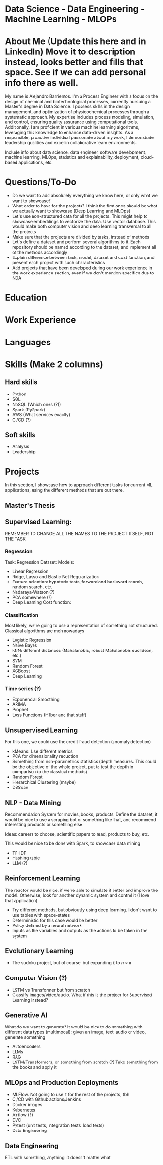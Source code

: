 # Data Science - Data Engineering - Machine Learning - MLOPs

# About Me (Update this here and in LinkedIn) Move it to description instead, looks better and fills that space. See if we can add personal info there as well.

My name is Alejandro Barrientos. I'm a Process Engineer with a focus on the design of chemical and biotechnological processes, currently pursuing a Master's degree in Data Science. I possess skills in the design, management, and optimization of physicochemical processes through a systematic approach. My expertise includes process modeling, simulation, and control, ensuring quality assurance using computational tools. Additionally, I am proficient in various machine learning algorithms, leveraging this knowledge to enhance data-driven insights. As a responsible, proactive individual passionate about my work, I demonstrate leadership qualities and excel in collaborative team environments.

Include info about data science, data engineer, software development, machine learning, MLOps, statistics and explainability, deployment, cloud-based applications, etc.

# Questions/To-Do

- Do we want to add absolutely everything we know here, or only what we want to showcase?
- What order to have for the projects? I think the first ones should be what we actually want to showcase (Deep Learning and MLOps)
- Let's use non-structured data for all the projects. This might help to showcase embeddings to vectorize the data. Use vector database. This would make both computer vision and deep learning transversal to all the projects
- Make sure that the projects are divided by tasks, instead of methods
- Let's define a dataset and perform several algorithms to it. Each repository should be named according to the dataset, and implement all of the methods accordingly
- Explain difference between task, model, dataset and cost function, and present each project with such characteristics
- Add projects that have been developed during our work experience in the work experience section, even if we don't mention specifics due to NDA

# Education

# Work Experience

# Languages

# Skills (Make 2 columns)
## Hard skills
- Python
- SQL
- NoSQL (Which ones (?))
- Spark (PySpark)
- AWS (What services exactly)
- CI/CD (?)

## Soft skills
- Analysis
- Leadershiip


# Projects

In this section, I showcase how to approach different tasks for current ML applications, using the different methods that are out there.


## Master's Thesis

## Supervised Learning:
REMEMBER TO CHANGE ALL THE NAMES TO THE PROJECT ITSELF, NOT THE TASK

### Regression
Task: Regression
Dataset:
Models:
- Linear Regression
- Ridge, Lasso and Elastic Net Regularization
- Feature selection: hypotesis tests, forward and backward search, random search, etc.
- Nadaraya-Watson (?)
- PCA somewhere (?)
- Deep Learning
Cost function:


### Classification
Most likely, we're going to use a representation of something not structured. Classical algorithms are meh nowadays
- Logistic Regression
- Naive Bayes
- kNN: different distances (Mahalanobis, robust Mahalanobis euclidean, etc.)
- SVM
- Random Forest
- XGBoost
- Deep Learning

### Time series (?)
- Exponencial Smoothing
- ARIMA
- Prophet
- Loss Functions (Hilber and that stuff)

## Unsupervised Learning
For this one, we could use the credit fraud detection (anomaly detection)

- kMeans: Use different metrics
- PCA for dimensionality reduction
- Something from non-parametrics statistics (depth measures. This could be the objective of the whole project, put to test the depth in comparison to the classical methods)
- Random Forest
- Hierarchical Clustering (maybe)
- DBScan

## NLP - Data Mining
Recommendation System for movies, books, products. Define the dataset, it would be nice to use a scraping bot or something like that, and recommend interesting products or something else

Ideas: careers to choose, scientific papers to read, products to buy, etc.

This would be nice to be done with Spark, to showcase data mining

- TF-IDF
- Hashing table
- LLM (?)

## Reinforcement Learning
The reactor would be nice, if we're able to simulate it better and improve the model. Otherwise, look for another dynamic system and control it (I love that application)
- Try different methods, but obviously using deep learning. I don't want to use tables with space-states
- Deterministic for this case would be better
- Policy defined by a neural network
- Inputs as the variables and outputs as the actions to be taken in the system

## Evolutionary Learning
- The sudoku project, but of course, but expanding it to $n \times n$

## Computer Vision (?)
- LSTM vs Transformer but from scratch
- Classify images/video/audio. What if this is the project for Supervised Learning instead?

## Generative AI
What do we want to generate? It would be nice to do something with different data types (multimodal): given an image, text, audio or video, generate something
- Autoencoders
- LLMs
- RAG
- LSTM/Transformers, or something from scratch (?) Take something from the books and apply it

## MLOps and Production Deployments
- MLFlow. Not going to use it for the rest of the projects, tbh
- CI/CD with Github actions/Jenkins
- Docker images
- Kubernetes
- Airflow (?)
- DVC
- Pytest (unit tests, integration tests, load tests)
- Data Engineering

## Data Engineering
ETL with something, anything, it doesn't matter what